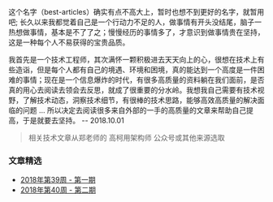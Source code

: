 
这个名字（best-articles）确实有点不高大上，暂时也想不到更好的名字，就暂用吧; 长久以来我都觉着自己是一个行动力不足的人，做事情有开头没结尾，脑子一热想做事情，基本是不了了之；慢慢经历的事情多了，才意识到做事情贵在坚持，这是一种每个人不易获得的宝贵品质。

我首先是一个技术工程师，其次满怀一颗积极进去天天向上的心，很想在技术上有些造诣，但是每个人都有自己的境遇、环境和困境，真的能达到一个高度是一件困难的事情；现在是一个信息爆炸的时代，有很多高质量的资料躺在我们面前，是否真的用心去阅读去领会去反思，就成了很重要的分水岭。我想我自己需要有技术视野，了解技术动态，洞察技术细节，有很棒的技术思路，能够高效高质量的解决面临的问题 ... 所以决定去阅读很多来自外部的一手的高质量的文章来帮助自己提高，于是就要去坚持。  -- 2018.10.01

> 相关技术文章从郑老师的 高柯用架构师 公众号或其他来源选取

### 文章精选

- [2018年第39周 - 第一期](https://github.com/shniu/notes/blob/master/reading/best-articles/2018w39.md)
- [2018年第40周 - 第二期](https://github.com/shniu/notes/blob/master/reading/best-articles/2018w40.md)
